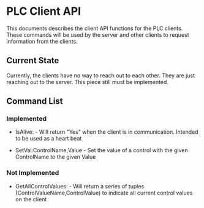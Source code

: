 # PLC Client API

This documents describes the client API functions for the PLC clients. These commands will be used by the server and other clients to request information from the clients.

## Current State

Currently, the clients have no way to reach out to each other. They are just reaching out to the server. This piece still must be implemented.

## Command List

### Implemented

* IsAlive: - Will return "Yes" when the client is in communication. Intended to be used as a heart beat

* SetVal:ControlName,Value - Set the value of a control with the given ControlName to the given Value

### Not Implemented

* GetAllControlValues: - Will return a series of tuples (ControlValueName,ControlValue) to indicate all current control values on the client

